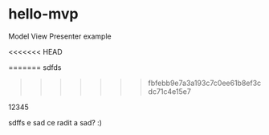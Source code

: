 hello-mvp
=========

Model View Presenter example

<<<<<<< HEAD

=======
sdfds
>>>>>>> fbfebb9e7a3a193c7c0ee61b8ef3cdc71c4e15e7


12345


sdffs
 e sad ce radit
a sad? :)
